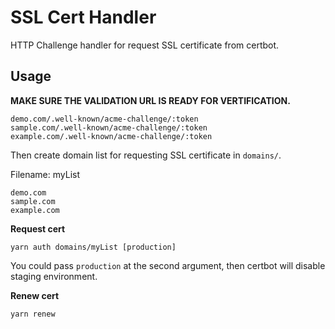 SSL Cert Handler
===

HTTP Challenge handler for request SSL certificate from certbot.

## Usage

**MAKE SURE THE VALIDATION URL IS READY FOR VERTIFICATION.**

```
demo.com/.well-known/acme-challenge/:token
sample.com/.well-known/acme-challenge/:token
example.com/.well-known/acme-challenge/:token
```

Then create domain list for requesting SSL certificate in `domains/`.

Filename: myList

```
demo.com
sample.com
example.com
```

**Request cert**

```
yarn auth domains/myList [production]
```

You could pass `production` at the second argument, then certbot will disable staging environment.

**Renew cert**

```
yarn renew
```
